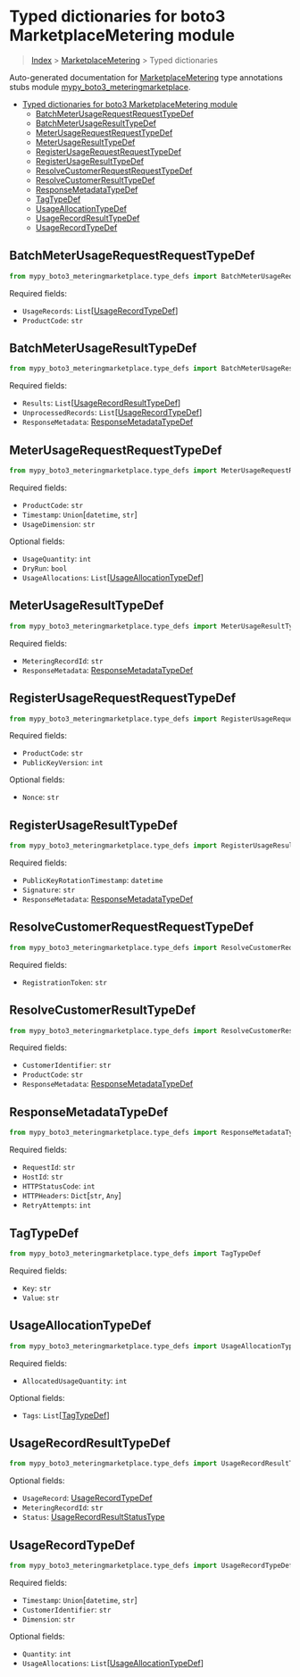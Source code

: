 # Typed dictionaries for boto3 MarketplaceMetering module

> [Index](..) > [MarketplaceMetering](.) > Typed dictionaries

Auto-generated documentation for
[MarketplaceMetering](https://boto3.amazonaws.com/v1/documentation/api/latest/reference/services/meteringmarketplace.html#MarketplaceMetering)
type annotations stubs module
[mypy_boto3_meteringmarketplace](https://pypi.org/project/mypy-boto3-meteringmarketplace/).

- [Typed dictionaries for boto3 MarketplaceMetering module](#typed-dictionaries-for-boto3-marketplacemetering-module)
  - [BatchMeterUsageRequestRequestTypeDef](#batchmeterusagerequestrequesttypedef)
  - [BatchMeterUsageResultTypeDef](#batchmeterusageresulttypedef)
  - [MeterUsageRequestRequestTypeDef](#meterusagerequestrequesttypedef)
  - [MeterUsageResultTypeDef](#meterusageresulttypedef)
  - [RegisterUsageRequestRequestTypeDef](#registerusagerequestrequesttypedef)
  - [RegisterUsageResultTypeDef](#registerusageresulttypedef)
  - [ResolveCustomerRequestRequestTypeDef](#resolvecustomerrequestrequesttypedef)
  - [ResolveCustomerResultTypeDef](#resolvecustomerresulttypedef)
  - [ResponseMetadataTypeDef](#responsemetadatatypedef)
  - [TagTypeDef](#tagtypedef)
  - [UsageAllocationTypeDef](#usageallocationtypedef)
  - [UsageRecordResultTypeDef](#usagerecordresulttypedef)
  - [UsageRecordTypeDef](#usagerecordtypedef)

## BatchMeterUsageRequestRequestTypeDef

```python
from mypy_boto3_meteringmarketplace.type_defs import BatchMeterUsageRequestRequestTypeDef
```

Required fields:

- `UsageRecords`:
  `List`\[[UsageRecordTypeDef](./type_defs.md#usagerecordtypedef)\]
- `ProductCode`: `str`

## BatchMeterUsageResultTypeDef

```python
from mypy_boto3_meteringmarketplace.type_defs import BatchMeterUsageResultTypeDef
```

Required fields:

- `Results`:
  `List`\[[UsageRecordResultTypeDef](./type_defs.md#usagerecordresulttypedef)\]
- `UnprocessedRecords`:
  `List`\[[UsageRecordTypeDef](./type_defs.md#usagerecordtypedef)\]
- `ResponseMetadata`:
  [ResponseMetadataTypeDef](./type_defs.md#responsemetadatatypedef)

## MeterUsageRequestRequestTypeDef

```python
from mypy_boto3_meteringmarketplace.type_defs import MeterUsageRequestRequestTypeDef
```

Required fields:

- `ProductCode`: `str`
- `Timestamp`: `Union`\[`datetime`, `str`\]
- `UsageDimension`: `str`

Optional fields:

- `UsageQuantity`: `int`
- `DryRun`: `bool`
- `UsageAllocations`:
  `List`\[[UsageAllocationTypeDef](./type_defs.md#usageallocationtypedef)\]

## MeterUsageResultTypeDef

```python
from mypy_boto3_meteringmarketplace.type_defs import MeterUsageResultTypeDef
```

Required fields:

- `MeteringRecordId`: `str`
- `ResponseMetadata`:
  [ResponseMetadataTypeDef](./type_defs.md#responsemetadatatypedef)

## RegisterUsageRequestRequestTypeDef

```python
from mypy_boto3_meteringmarketplace.type_defs import RegisterUsageRequestRequestTypeDef
```

Required fields:

- `ProductCode`: `str`
- `PublicKeyVersion`: `int`

Optional fields:

- `Nonce`: `str`

## RegisterUsageResultTypeDef

```python
from mypy_boto3_meteringmarketplace.type_defs import RegisterUsageResultTypeDef
```

Required fields:

- `PublicKeyRotationTimestamp`: `datetime`
- `Signature`: `str`
- `ResponseMetadata`:
  [ResponseMetadataTypeDef](./type_defs.md#responsemetadatatypedef)

## ResolveCustomerRequestRequestTypeDef

```python
from mypy_boto3_meteringmarketplace.type_defs import ResolveCustomerRequestRequestTypeDef
```

Required fields:

- `RegistrationToken`: `str`

## ResolveCustomerResultTypeDef

```python
from mypy_boto3_meteringmarketplace.type_defs import ResolveCustomerResultTypeDef
```

Required fields:

- `CustomerIdentifier`: `str`
- `ProductCode`: `str`
- `ResponseMetadata`:
  [ResponseMetadataTypeDef](./type_defs.md#responsemetadatatypedef)

## ResponseMetadataTypeDef

```python
from mypy_boto3_meteringmarketplace.type_defs import ResponseMetadataTypeDef
```

Required fields:

- `RequestId`: `str`
- `HostId`: `str`
- `HTTPStatusCode`: `int`
- `HTTPHeaders`: `Dict`\[`str`, `Any`\]
- `RetryAttempts`: `int`

## TagTypeDef

```python
from mypy_boto3_meteringmarketplace.type_defs import TagTypeDef
```

Required fields:

- `Key`: `str`
- `Value`: `str`

## UsageAllocationTypeDef

```python
from mypy_boto3_meteringmarketplace.type_defs import UsageAllocationTypeDef
```

Required fields:

- `AllocatedUsageQuantity`: `int`

Optional fields:

- `Tags`: `List`\[[TagTypeDef](./type_defs.md#tagtypedef)\]

## UsageRecordResultTypeDef

```python
from mypy_boto3_meteringmarketplace.type_defs import UsageRecordResultTypeDef
```

Optional fields:

- `UsageRecord`: [UsageRecordTypeDef](./type_defs.md#usagerecordtypedef)
- `MeteringRecordId`: `str`
- `Status`:
  [UsageRecordResultStatusType](./literals.md#usagerecordresultstatustype)

## UsageRecordTypeDef

```python
from mypy_boto3_meteringmarketplace.type_defs import UsageRecordTypeDef
```

Required fields:

- `Timestamp`: `Union`\[`datetime`, `str`\]
- `CustomerIdentifier`: `str`
- `Dimension`: `str`

Optional fields:

- `Quantity`: `int`
- `UsageAllocations`:
  `List`\[[UsageAllocationTypeDef](./type_defs.md#usageallocationtypedef)\]
